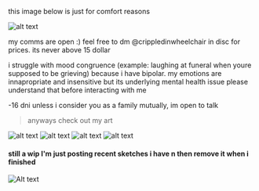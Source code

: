 this image below is just for comfort reasons

![alt text](https://files.catbox.moe/k7e82w.jpg)

my comms are open :) feel free to dm @crippledinwheelchair in disc for prices. its never above 15 dollar

i struggle with mood congruence (example: laughing at funeral when youre supposed to be grieving) because i have bipolar. my emotions are innapropriate and insensitive but its underlying mental health issue please understand that before interacting with me

-16 dni unless i consider you as a family mutually, im open to talk

> anyways check out my art

![alt text](https://files.catbox.moe/p3im38.png)
![alt text](https://files.catbox.moe/mzysu8.png)
![alt text](https://files.catbox.moe/d80ahu.jpg)
![alt text](https://files.catbox.moe/n75jco.png)
#### still a wip I'm just posting recent sketches i have n then remove it when i finished
![Alt text](https://files.catbox.moe/ztam00.jpg)
